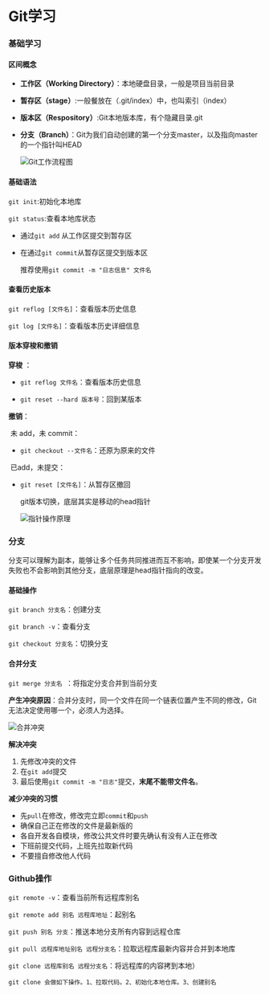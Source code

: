 # Git学习

### 基础学习

#### 区间概念

* **工作区（Working Directory）**：本地硬盘目录，一般是项目当前目录

* **暂存区（stage）**:一般餐放在（.git/index）中，也叫索引（index）

* **版本区（Respository）**:Git本地版本库，有个隐藏目录.git

* **分支（Branch）**：Git为我们自动创建的第一个分支master，以及指向master的一个指针叫HEAD

  ![Git工作流程图](https://typora-image-wang.oss-cn-hangzhou.aliyuncs.com/img/Git工作流程图.png)

#### 基础语法

`git init`:初始化本地库

`git status`:查看本地库状态

* 通过`git add` 从工作区提交到暂存区

* 在通过`git commit`从暂存区提交到版本区

  推荐使用`git commit -m "日志信息" 文件名`

#### 查看历史版本

`git reflog [文件名]`：查看版本历史信息

`git log [文件名]`：查看版本历史详细信息

#### 版本穿梭和撤销

**穿梭** ：

* `git reflog 文件名`：查看版本历史信息

*  `git reset --hard 版本号`：回到某版本

**撤销**：

​	未 add，未 commit：

* `git checkout --文件名`：还原为原来的文件

​	已add，未提交：

* `git reset [文件名]`：从暂存区撤回

  git版本切换，底层其实是移动的head指针
  
  ![指针操作原理](https://typora-image-wang.oss-cn-hangzhou.aliyuncs.com/img/指针操作原理.png)
  

### 分支

分支可以理解为副本，能够让多个任务共同推进而互不影响，即使某一个分支开发失败也不会影响到其他分支，底层原理是head指针指向的改变。

#### 基础操作

`git branch 分支名`：创建分支

`git branch -v`：查看分支

`git checkout 分支名`：切换分支



#### 合并分支

`git merge 分支名 `：将指定分支合并到当前分支

**产生冲突原因**：合并分支时，同一个文件在同一个链表位置产生不同的修改，Git无法决定使用哪一个，必须人为选择。

![合并冲突](https://typora-image-wang.oss-cn-hangzhou.aliyuncs.com/img/合并冲突.png)

**解决冲突**

1. 先修改冲突的文件
2. 在`git add`提交
3. 最后使用`git commit -m "日志"`提交，**末尾不能带文件名**。

**减少冲突的习惯**

* 先`pull`在修改，修改完立即`commit`和`push`
* 确保自己正在修改的文件是最新版的
* 各自开发各自模块，修改公共文件时要先确认有没有人正在修改
* 下班前提交代码，上班先拉取新代码
* 不要擅自修改他人代码

### Github操作

`git remote -v`：查看当前所有远程库别名

`git remote add 别名 远程库地址`：起别名

`git push 别名 分支`：推送本地分支所有内容到远程仓库

`git pull 远程库地址别名 远程分支名`：拉取远程库最新内容并合并到本地库

`git clone 远程库别名 远程分支名`：将远程库的内容拷到本地）

```
git clone 会做如下操作。1、拉取代码。2、初始化本地仓库。3、创建别名
```




